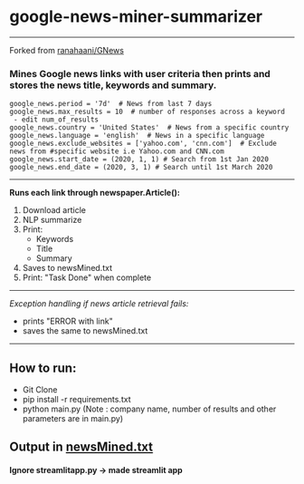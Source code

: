 # google-news-miner-summarizer

---
Forked from [ranahaani/GNews](https://github.com/ranahaani/GNews)

### Mines Google news links with user criteria then prints and stores the news title, keywords and summary.
```
google_news.period = '7d'  # News from last 7 days
google_news.max_results = 10  # number of responses across a keyword
 - edit num_of_results
google_news.country = 'United States'  # News from a specific country 
google_news.language = 'english'  # News in a specific language
google_news.exclude_websites = ['yahoo.com', 'cnn.com']  # Exclude news from #specific website i.e Yahoo.com and CNN.com
google_news.start_date = (2020, 1, 1) # Search from 1st Jan 2020
google_news.end_date = (2020, 3, 1) # Search until 1st March 2020
```
---
**Runs each link through newspaper.Article():**
 1. Download article
 2. NLP summarize 
 3. Print:
    - Keywords
    - Title 
    - Summary
 4. Saves to newsMined.txt
 5. Print: "Task Done" when complete

---
*Exception handling if news article retrieval fails:*
  - prints "ERROR with link"
  - saves the same to newsMined.txt
---
## **How to run:**
 - Git Clone 
 - pip install -r requirements.txt
 - python main.py (Note : company name, number of results and other parameters are in main.py)


## Output in [newsMined.txt](https://github.com/BronzeKnuckles/google-news-miner-summarizer/blob/master/newsMined.txt)




#### Ignore streamlitapp.py -> made streamlit app


